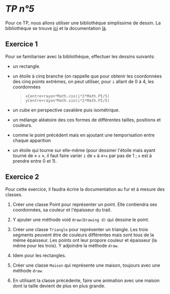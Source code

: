 *TP n°5*
=======

Pour ce TP, nous allons utiliser une bibliothèque simplissime de dessin. La bibliothèque se trouve [ici](/l2epotp/ext/drawing/drawing.jar) et la documentation [là](/l2epotp/ext/drawing/doc).

Exercice 1
----------

Pour se familiariser avec la bibliothèque, effectuer les dessins suivants:

- un rectangle.

- un étoile à cinq branche (on rappelle que pour obtenir les coordonnées des cinq points extrèmes, on peut utiliser, pour `i` allant de 0 à 4, les coordonnées

  > `xCentre+rayon*Math.cos(i*2*Math.PI/5)`
  > `yCentre+rayon*Math.sin(i*2*Math.PI/5)`

- un cube en perspective cavalière puis isométrique.

- un mélange aléatoire des ces formes de différentes tailles, positions et couleurs.

- comme le point précédent mais en ajoutant une temporisation entre chaque apparition

- un étoile qui tourne sur elle-même (pour dessiner l'étoile mais ayant tourné de « `x` », il faut faire varier `i` de `x` à `4+x` par pas de 1 ; `x` est à prendre entre 0 et 1).

Exercice 2
----------

Pour cette exercice, il faudra écrire la documentation au fur et à mesure des classes.

1. Créer une classe Point pour représenter un point. Elle contiendra ses coordonnées, sa couleur et l'épaisseur du trait.
2. Y ajouter une méthode void `draw(Drawing d)` qui dessine le point.

3. Créer une classe `Triangle` pour représenter un triangle. Les trois segments peuvent être de couleurs différentes mais sont tous de la même épaisseur. Les points ont leur propore couleur et épaisseur (la même pour les trois). Y adjoindre la méthode `draw`.

4. Idem pour les rectangles.

5. Créer une classe `Maison`  qui représente une maison, toujours avec une méthode `draw`.

6. En utilisant la classe précédente, faire une animation avec une maison dont la taille devient de plus en plus grande.  